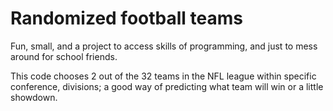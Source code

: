 # Randomized football teams

Fun, small, and a project to access skills of programming, and just to mess around for school friends.

This code chooses 2 out of the 32 teams in the NFL league within specific conference, divisions; a good way of predicting what team will win or a little showdown.
